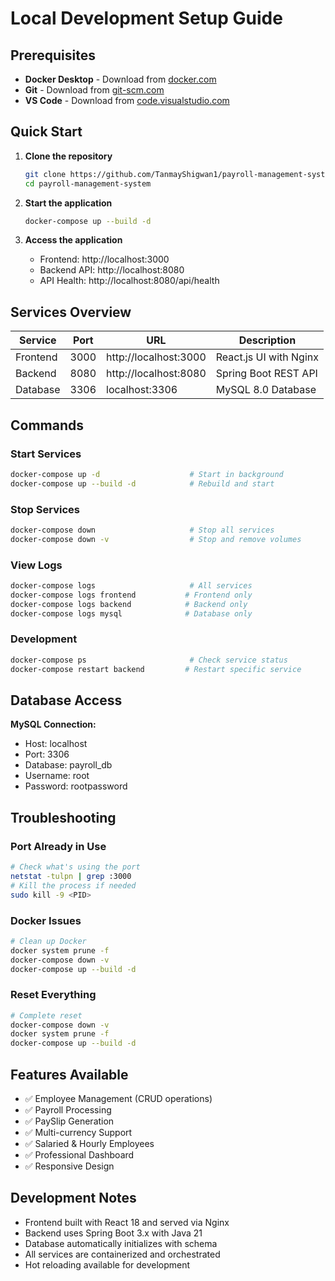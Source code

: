 # Local Development Setup Guide

## Prerequisites
- **Docker Desktop** - Download from [docker.com](https://www.docker.com/products/docker-desktop)
- **Git** - Download from [git-scm.com](https://git-scm.com/)
- **VS Code** - Download from [code.visualstudio.com](https://code.visualstudio.com/)

## Quick Start

1. **Clone the repository**
   ```bash
   git clone https://github.com/TanmayShigwan1/payroll-management-system.git
   cd payroll-management-system
   ```

2. **Start the application**
   ```bash
   docker-compose up --build -d
   ```

3. **Access the application**
   - Frontend: http://localhost:3000
   - Backend API: http://localhost:8080
   - API Health: http://localhost:8080/api/health

## Services Overview

| Service | Port | URL | Description |
|---------|------|-----|-------------|
| Frontend | 3000 | http://localhost:3000 | React.js UI with Nginx |
| Backend | 8080 | http://localhost:8080 | Spring Boot REST API |
| Database | 3306 | localhost:3306 | MySQL 8.0 Database |

## Commands

### Start Services
```bash
docker-compose up -d                    # Start in background
docker-compose up --build -d            # Rebuild and start
```

### Stop Services
```bash
docker-compose down                     # Stop all services
docker-compose down -v                  # Stop and remove volumes
```

### View Logs
```bash
docker-compose logs                     # All services
docker-compose logs frontend           # Frontend only
docker-compose logs backend            # Backend only
docker-compose logs mysql              # Database only
```

### Development
```bash
docker-compose ps                       # Check service status
docker-compose restart backend         # Restart specific service
```

## Database Access

**MySQL Connection:**
- Host: localhost
- Port: 3306
- Database: payroll_db
- Username: root
- Password: rootpassword

## Troubleshooting

### Port Already in Use
```bash
# Check what's using the port
netstat -tulpn | grep :3000
# Kill the process if needed
sudo kill -9 <PID>
```

### Docker Issues
```bash
# Clean up Docker
docker system prune -f
docker-compose down -v
docker-compose up --build -d
```

### Reset Everything
```bash
# Complete reset
docker-compose down -v
docker system prune -f
docker-compose up --build -d
```

## Features Available

- ✅ Employee Management (CRUD operations)
- ✅ Payroll Processing
- ✅ PaySlip Generation
- ✅ Multi-currency Support
- ✅ Salaried & Hourly Employees
- ✅ Professional Dashboard
- ✅ Responsive Design

## Development Notes

- Frontend built with React 18 and served via Nginx
- Backend uses Spring Boot 3.x with Java 21
- Database automatically initializes with schema
- All services are containerized and orchestrated
- Hot reloading available for development